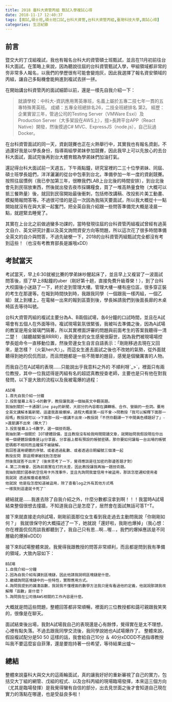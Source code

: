 ```yaml
---
title: 2018 臺科大資管丙組 甄試入學複試心得 
date: 2018-11-17 12:40:37
tags: [面試,碩士班,碩士班口試,台科大資管,台科大資管丙組,臺灣科技大學,面試心得]
categories: 生活紀錄
---
```

## 前言

暨交大的丁戊組複試，我也有報名台科大的資管碩士班甄試，並且在11月初前往台科大面試。在策略上來說，因為聽說往屆的台科資管甄試入學，甲組領域都非常的夯非常多人報名，以我們的學歷很有可能會變炮灰，因此我選擇了報名資安領域的丙組，讓自己多點機會能夠進到複試去拼一拼。
<!--more-->
在開始講台科資管丙的面試細節以前，還是一樣先自我介紹一下：

> 就讀學校：中科大-資訊應用菁英專班，名義上屬於五專二技七年一貫的五專特殊菁英班。
> 成績：五專全班總排名26，二技全班總排名 第2。
> 經歷：企業實習三年，管過公司的Testing Server（VMWare Esxi）及Production Server（大多架設在AWS上），擅>長跨平台APP（React Native）開發，然後摸過C# MVC、ExpressJS（node.js），自己玩過Docker。

在台科資管面試的同一天，資創競賽也正在火熱舉行中，其實我也有報名資創，不過還好我是以學長身份，指導兩組學弟妹參加競賽，因此我早上可以先放心的去台科大面試，面試完後再到台大體育館為學弟妹們加油打氣。

還記得台科大面試前一天週五，下午兩點鐘，研究室裡的二三十位學弟妹、同屆、碩士班學長姐們，洋洋灑灑的從台中包車到台北，準備參加一年一度的資創競賽。按照往屆慣例（我已參加第三年，很瞭我們LAB上台北後的時間安排），到台北後會先到民宿放東西，然後就出發去夜市採購糧食，買了一堆高熱量食物（大概可以抵三餐熱量）後，就回到民宿開始最後衝刺，包括修改講稿、改投影片美工動畫、模擬簡報問答等。不過很可惜的是這一次因為我隔天要面試，所以我大概從十一點開始就沒有在與大家一起奮鬥，把全英自我介紹跟一些問答準備完大概是凌晨一點，就趕緊去睡覺了。

其實在上台北之前做過蠻多功課的，當時發現往屆的台科資管丙組複試曾經有過英文自介、英文研究計畫以及英文詢問資安方向等問題，所以這次花了很多時間準備全英文的自介與問答，不過先破梗一下，2018的台科資管丙組甄試完全都沒有考到這些！（也沒有考教育部長是誰哦xDD）

## 考試當天

考試當天，早上6:30就被比賽的學弟妹吵醒起床了，並且早上又複習了一波面試問答後，搭了早上8點鐘的uber（剛好第十趟，直接免費升級尊榮！），到了台科大校園後小迷路了一下，終於走到管理大樓。管理大樓一樓有座位區，很多穿正裝的考生在那邊等。在報到時間快到時，我跟我同學（一個跟我一樣丙組，一個乙組）就上到樓上，在電梯一出來的報到區簽到後，學長姊請我們到後面長廊的木桌椅區去等待叫號。

台科大資管丙組的複試主要分為A、B兩個試場，各6分鐘的口試時間，並且在A試場會有五個人在外面等待。複試現場氣氛很緊張，我被叫去準備之後，因為A試場的教室是用全玻璃門隔著，所以其實裡面評審的問題與前面考生的答案我聽得一清二楚！（越聽越緊張RRRR），我旁邊坐的女生感覺很厭世，因為我們被現場場控學長姐命令一直移動位置，然後旁邊女生自言自語表示：「剛剛移過去現在又回來，是怎樣？（火氣hen大）」。而這女生進去面試之後也不改她的氣勢，從外面就聽得到她的侃侃而談，而且問題都是一些不簡單的題目，感覺是個蠻厲害的人物。

而我自己在A試場的表現......只能說出乎我意料之外的 不順利呀ˊ_>ˋ，裡面只有兩位教授，其中一位我認得是丙組有名的超認真教授查老師，主要也是只有他在對我發問，以下是大致的流程以及我被電爆的過程：

``` text
A試場
1.首先自我介紹一分鐘
2.投影螢幕上有1~6的數字，教授讓我選一個抽英文中翻英題。
我抽到關於一卡通跟line pay的新聞，大部分的內容都在講轉帳、合作、營銷的一些詞。要用全英文講解本篇新聞，這邊我直接爆掉，過程大概是第一段不會->問教授「我可以解釋下面那一段嗎」教授說可以->下面那一段一樣講不出來->教授說「不然你翻譯一下中間黃色標題好了」->還是講不出來（糗大了）
3.投影螢幕上1~6數字，選一個技術題。
我抽到第一個關於 IOT硬體設備，並且教授沒有給我時間閱讀文章，就開始問我假設現在你出場一個硬體設備像是ip分享器，分享器上都有預設的帳號密碼，那你要如何讓每一台出場的帳號密碼都不相同而且確保不被破解。
我回答運用硬體的序號、或者透過亂數、或者透過日期編號三個湊一起
教授反問 那這規律被找到怎麼辦
然後我就答不出來了（後來思考了一下，覺得應該是往加密的那邊答題才對）
4.第二次機會，因為前面實在打的太差，因此教授讓我再抽一題技術題。
我抽到關於國泰航空信用卡外洩事件，並且先詢問我當信用卡被盜用，那該怎麼通知使用者
我就說 透過推播或者簡訊
他就說 他是指怎麼知道被盜用，除了查看log之外有其他方式嗎
一樣我到這邊就卡死了ˊˋ
```

總結就是......我進去除了自我介紹之外，什麼分數都沒拿到啊！！！我當時A試場結束整個很想去撞牆，不知道我自己是怎麼了，居然會在面試無話可答T^T。

接下來就直接走向B試場，剛剛前面那位女生看到我走過去主動問我說「你剛剛如何？」
我就很保守的大概描述了一下，她就說「還好啦，我剛也爆掉」（我心想：你在裡面侃侃而談我都聽到了，我自己只有恩...啊...喔...，我們的爆掉應該是不同層級的爆掉xDDD）

接下來B試場整體來說，我覺得我跟教授的問答非常順利，而且都是問到我有準備的領域，大致內容如下：

``` text
B試場
1.自我介紹一分鐘
2.因為自我介紹有講到區塊鏈，因此他請我說明區塊鏈是什麼。
3.繼續詢問區塊鏈中的一些特性，實際應用方式。
4.詢問我提到的雜湊函數，我說我不懂裡面的數學方法我只是有看過他的定義，他就說那請我改解釋「函數」是什麼？
5.詢問我在公司做AWS相關的工作內容是什麼。
```

大概就是問這些問題，整體回答都非常順暢，裡面的三位教授都和藹可親跟我笑笑的，很像是在聊天。

面試結束後出場，我對A試場我自己的表現還是心有餘悸，覺得實在是太不理想，心裡有點失落。不過去跟我同學交流後，我同學說她也A試場爆炸了。
整體來說，假設複試配分是50 50 這樣的話，我會給自己10分 ＆ 40分xDDDD不過指導教授叫我不要這麼妄自菲薄，還是要抱持著一份希望，等待結果出爐～

## 總結

整體來說臺科大與交大的這兩輪面試，真的讓我好好的重新審視了自己的實力，包括交大丁組的網管、戊組的程式、以及台科丙組的現場臨場發揮，本來這三個方向（尤其是臨場發揮）是我覺得蠻有自信的部分，出去見世面之後才會知道自己現在實力的落點在哪邊，也是受益良多啦！
